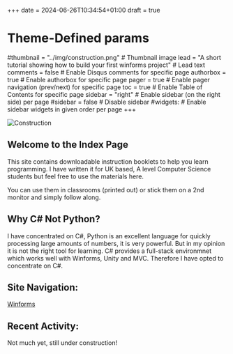 +++
date = 2024-06-26T10:34:54+01:00
draft = true

# Theme-Defined params
#thumbnail = "../img/construction.png" # Thumbnail image
lead = "A short tutorial showing how to build your first winforms project" # Lead text
comments = false # Enable Disqus comments for specific page
authorbox = true # Enable authorbox for specific page
pager = true # Enable pager navigation (prev/next) for specific page
toc = true # Enable Table of Contents for specific page
sidebar = "right" # Enable sidebar (on the right side) per page
#sidebar = false # Disable sidebar 
#widgets: # Enable sidebar widgets in given order per page
+++

![Construction](/img/construction.png)
## Welcome to the Index Page 

This site contains downloadable instruction booklets to help you learn programming.  I have written it for UK based, A level Computer Science students but feel free to use the materials here.  

You can use them in classrooms (printed out) or stick them on a 2nd monitor and simply follow along.

## Why C# Not Python?

I have concentrated on C#, Python is an excellent language for quickly processing large amounts of numbers, it is very powerful.  But in my opinion it is not the right tool for learning.  C# provides a full-stack environmnet which works well with Winforms, Unity and MVC.  Therefore I have opted to concentrate on C#.  

## Site Navigation:
[Winforms](./Winforms/ "View some Winforms")

## Recent Activity:

Not much yet, still under construction!